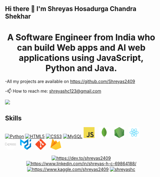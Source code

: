 ## Hi there 👋 I'm Shreyas Hosadurga Chandra Shekhar
<h1 align="center">A Software Engineer from India who can build Web apps and AI web applications using JavaScript, Python and Java.  </h1>
<!--**Shreyas2409/Shreyas2409** is a ✨ _special_ ✨ repository because its `README.md` (this file) appears on your GitHub profile. -->


-All my projects are available on https://github.com/Shreyas2409

-📫 How to reach me: shreyashc123@gmail.com



<img height="180em" src="https://github-readme-stats.vercel.app/api/top-langs/?username=Shreyas2409&layout=compact&langs_count=15&theme=dark">
<p align="left">
  
 ## Skills
<a href="https://www.python.org/" target="_blank" rel="noreferrer"><img src="https://raw.githubusercontent.com/danielcranney/readme-generator/main/public/icons/skills/python-colored.svg" width="36" height="36" alt="Python" /></a>
<a href="https://developer.mozilla.org/en-US/docs/Glossary/HTML5" target="_blank" rel="noreferrer"><img src="https://raw.githubusercontent.com/danielcranney/readme-generator/main/public/icons/skills/html5-colored.svg" width="36" height="36" alt="HTML5" /></a>
<a href="https://www.w3.org/TR/CSS/#css" target="_blank" rel="noreferrer"><img src="https://raw.githubusercontent.com/danielcranney/readme-generator/main/public/icons/skills/css3-colored.svg" width="36" height="36" alt="CSS3" /></a>
<a href="https://www.mysql.com/" target="_blank" rel="noreferrer"><img src="https://raw.githubusercontent.com/danielcranney/readme-generator/main/public/icons/skills/mysql-colored.svg" width="36" height="36" alt="MySQL" /></a>
<img style="margin-right:10px" target="_blank" alt="JavaScript" width="36" height="36" src="https://github.com/PrinceCorwin/Useful-tech-icons/blob/main/images/javascript.png?raw=true" />
<img  style="margin-right:10px" target="_blank" alt="MongoDB"  width="36" height="36" src="https://github.com/PrinceCorwin/Useful-tech-icons/blob/main/images/mongodb-leaf.png?raw=true" />
<img style="margin-right:10px" target="_blank" alt="NodeJS" width="36" height="36" src="https://github.com/PrinceCorwin/Useful-tech-icons/blob/main/images/nodejs.png?raw=true" />
<img  style="margin-right:10px" target="_blank" alt="React"  width="36" height="36" src="https://github.com/PrinceCorwin/Useful-tech-icons/blob/main/images/react.png?raw=true"/>
<img  style="margin-right:10px; border-radius:50%"  target="_blank" alt="Express" width="36" height="36" src="https://github.com/PrinceCorwin/Useful-tech-icons/blob/main/images/express.png?raw=true" />
<img style="margin-right:10px" target="_blank" alt="Material UI" width="36" height="36" src="https://github.com/PrinceCorwin/Useful-tech-icons/blob/main/images/material.png?raw=true" />
<img  style="margin-right:10px" target="_blank" alt="git"  width="36" height="36" src="https://github.com/PrinceCorwin/Useful-tech-icons/blob/main/images/git-logo-minimal.png?raw=true" />
<img  style="margin-right:10px" target="_blank" alt="Firebase" width="36" height="36" src="https://github.com/PrinceCorwin/Useful-tech-icons/blob/main/images/firebase-logo.png?raw=true" />


<p align="center">
<a href="https://dev.to/shreyas2409" target="blank"><img align="center" src="https://cdn.jsdelivr.net/npm/simple-icons@3.0.1/icons/dev-dot-to.svg" alt="https://dev.to/shreyas2409" height="30" width="30" /></a>
<a href="https://www.linkedin.com/in/shreyas-h-c-69864188/" target="blank"><img align="center" src="https://cdn.jsdelivr.net/npm/simple-icons@3.0.1/icons/linkedin.svg" alt="https://www.linkedin.com/in/shreyas-h-c-69864188/" height="30" width="30" /></a>
<a href="https://www.kaggle.com/shreyas2409" target="blank"><img align="center" src="https://cdn.jsdelivr.net/npm/simple-icons@3.0.1/icons/kaggle.svg" alt="https://www.kaggle.com/shreyas2409" height="30" width="30" /></a>
<a href="https://www.hackerrank.com/shreyashc" target="blank"><img align="center" src="https://cdn.jsdelivr.net/npm/simple-icons@3.0.1/icons/hackerrank.svg" alt="shreyashc" height="30" width="30" /></a>
</p>
